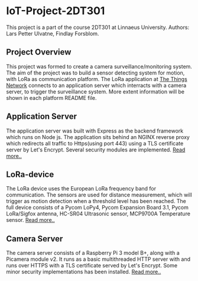 # IoT-Project-2DT301
This project is a part of the course 2DT301 at Linnaeus University.
Authors: Lars Petter Ulvatne, Findlay Forsblom.

<!-- ABOUT THE PROJECT -->
## Project Overview
This project was formed to create a camera surveillance/monitoring system. The aim of the project was to build a sensor detecting system for motion, with LoRa as communication platform. The LoRa application at [The Things Network](https://www.thethingsnetwork.org/) connects to an application server which interracts with a camera server, to trigger the surveillance system. More extent information will be shown in each platform README file.

## Application Server
The application server was built with Express as the backend framework which runs on Node js. The application sits behind an NGINX reverse proxy which redirects all traffic to Https(using port 443) using a TLS certificate server by Let's Encrypt. Several security modules are implemented. [Read more..](https://github.com/findlay-forsblom/2DT301)

## LoRa-device
The LoRa device uses the European LoRa frequency band for communication. The sensors are used for distance measurement, which will trigger as motion detection when a threshold level has been reached. The full device consists of a Pycom LoPy4, Pycom Expansion Board 3.1, Pycom LoRa/Sigfox antenna, HC-SR04 Ultrasonic sensor, MCP9700A Temperature sensor. [Read more..](https://github.com/LasseUlvatne/IoT-Project-2DT301/tree/master/LoRa-Device)

## Camera Server
The camera server consists of a Raspberry Pi 3 model B+, along with a Picamera module v2. It runs as a basic multithreaded HTTP server with and runs over HTTPS with a TLS certificate served by Let's Encrypt. Some minor security implementations has been installed. [Read more..](https://github.com/LasseUlvatne/IoT-Project-2DT301/tree/master/Camera%20server)
